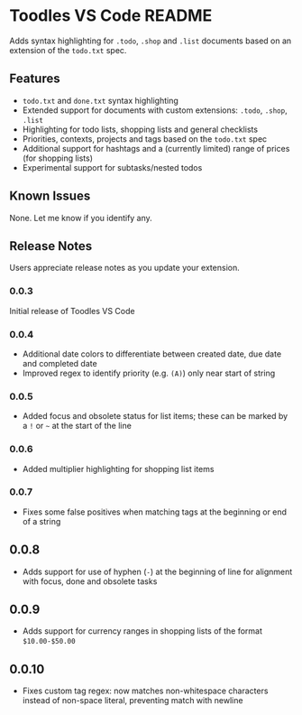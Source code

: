 # Toodles VS Code README

Adds syntax highlighting for `.todo`, `.shop` and `.list` documents based on an extension of the `todo.txt` spec.

## Features

- `todo.txt` and `done.txt` syntax highlighting
- Extended support for documents with custom extensions: `.todo`, `.shop`, `.list`
- Highlighting for todo lists, shopping lists and general checklists
- Priorities, contexts, projects and tags based on the `todo.txt` spec
- Additional support for hashtags and a (currently limited) range of prices (for shopping lists)
- Experimental support for subtasks/nested todos

## Known Issues

None. Let me know if you identify any.

## Release Notes

Users appreciate release notes as you update your extension.

### 0.0.3

Initial release of Toodles VS Code

### 0.0.4

- Additional date colors to differentiate between created date, due date and completed date
- Improved regex to identify priority (e.g. `(A)`) only near start of string

### 0.0.5

- Added focus and obsolete status for list items; these can be marked by a `!` or `~` at the start of the line

### 0.0.6

- Added multiplier highlighting for shopping list items

### 0.0.7

- Fixes some false positives when matching tags at the beginning or end of a string

## 0.0.8

- Adds support for use of hyphen (`-`) at the beginning of line for alignment with focus, done and obsolete tasks

## 0.0.9

- Adds support for currency ranges in shopping lists of the format `$10.00-$50.00`

## 0.0.10

- Fixes custom tag regex: now matches non-whitespace characters instead of non-space literal, preventing match with newline

